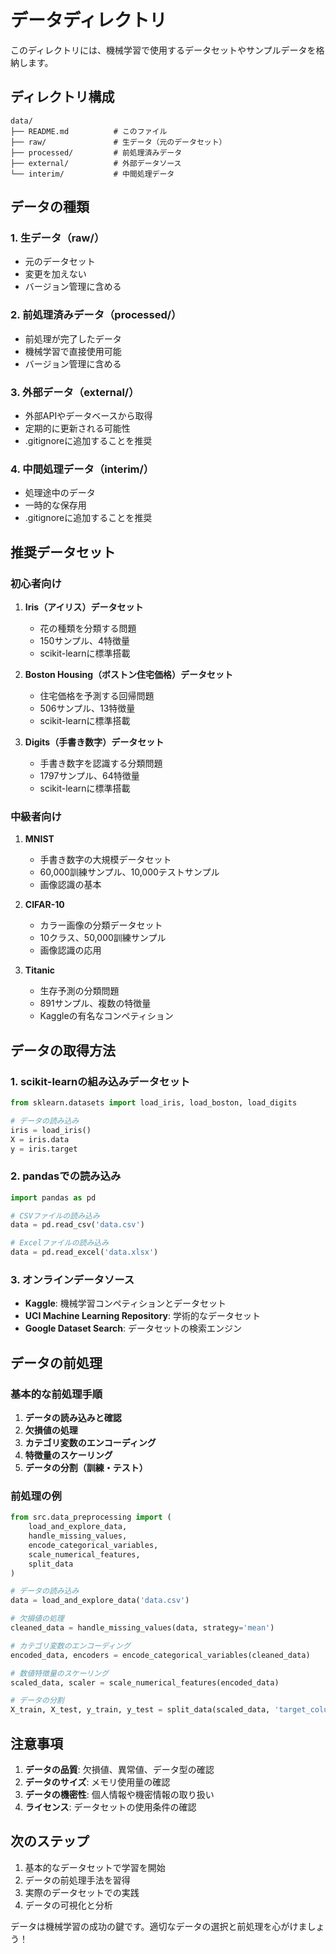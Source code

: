 # データディレクトリ

このディレクトリには、機械学習で使用するデータセットやサンプルデータを格納します。

## ディレクトリ構成

```
data/
├── README.md          # このファイル
├── raw/               # 生データ（元のデータセット）
├── processed/         # 前処理済みデータ
├── external/          # 外部データソース
└── interim/           # 中間処理データ
```

## データの種類

### 1. 生データ（raw/）
- 元のデータセット
- 変更を加えない
- バージョン管理に含める

### 2. 前処理済みデータ（processed/）
- 前処理が完了したデータ
- 機械学習で直接使用可能
- バージョン管理に含める

### 3. 外部データ（external/）
- 外部APIやデータベースから取得
- 定期的に更新される可能性
- .gitignoreに追加することを推奨

### 4. 中間処理データ（interim/）
- 処理途中のデータ
- 一時的な保存用
- .gitignoreに追加することを推奨

## 推奨データセット

### 初心者向け
1. **Iris（アイリス）データセット**
   - 花の種類を分類する問題
   - 150サンプル、4特徴量
   - scikit-learnに標準搭載

2. **Boston Housing（ボストン住宅価格）データセット**
   - 住宅価格を予測する回帰問題
   - 506サンプル、13特徴量
   - scikit-learnに標準搭載

3. **Digits（手書き数字）データセット**
   - 手書き数字を認識する分類問題
   - 1797サンプル、64特徴量
   - scikit-learnに標準搭載

### 中級者向け
1. **MNIST**
   - 手書き数字の大規模データセット
   - 60,000訓練サンプル、10,000テストサンプル
   - 画像認識の基本

2. **CIFAR-10**
   - カラー画像の分類データセット
   - 10クラス、50,000訓練サンプル
   - 画像認識の応用

3. **Titanic**
   - 生存予測の分類問題
   - 891サンプル、複数の特徴量
   - Kaggleの有名なコンペティション

## データの取得方法

### 1. scikit-learnの組み込みデータセット
```python
from sklearn.datasets import load_iris, load_boston, load_digits

# データの読み込み
iris = load_iris()
X = iris.data
y = iris.target
```

### 2. pandasでの読み込み
```python
import pandas as pd

# CSVファイルの読み込み
data = pd.read_csv('data.csv')

# Excelファイルの読み込み
data = pd.read_excel('data.xlsx')
```

### 3. オンラインデータソース
- **Kaggle**: 機械学習コンペティションとデータセット
- **UCI Machine Learning Repository**: 学術的なデータセット
- **Google Dataset Search**: データセットの検索エンジン

## データの前処理

### 基本的な前処理手順
1. **データの読み込みと確認**
2. **欠損値の処理**
3. **カテゴリ変数のエンコーディング**
4. **特徴量のスケーリング**
5. **データの分割（訓練・テスト）**

### 前処理の例
```python
from src.data_preprocessing import (
    load_and_explore_data,
    handle_missing_values,
    encode_categorical_variables,
    scale_numerical_features,
    split_data
)

# データの読み込み
data = load_and_explore_data('data.csv')

# 欠損値の処理
cleaned_data = handle_missing_values(data, strategy='mean')

# カテゴリ変数のエンコーディング
encoded_data, encoders = encode_categorical_variables(cleaned_data)

# 数値特徴量のスケーリング
scaled_data, scaler = scale_numerical_features(encoded_data)

# データの分割
X_train, X_test, y_train, y_test = split_data(scaled_data, 'target_column')
```

## 注意事項

1. **データの品質**: 欠損値、異常値、データ型の確認
2. **データのサイズ**: メモリ使用量の確認
3. **データの機密性**: 個人情報や機密情報の取り扱い
4. **ライセンス**: データセットの使用条件の確認

## 次のステップ

1. 基本的なデータセットで学習を開始
2. データの前処理手法を習得
3. 実際のデータセットでの実践
4. データの可視化と分析

データは機械学習の成功の鍵です。適切なデータの選択と前処理を心がけましょう！

